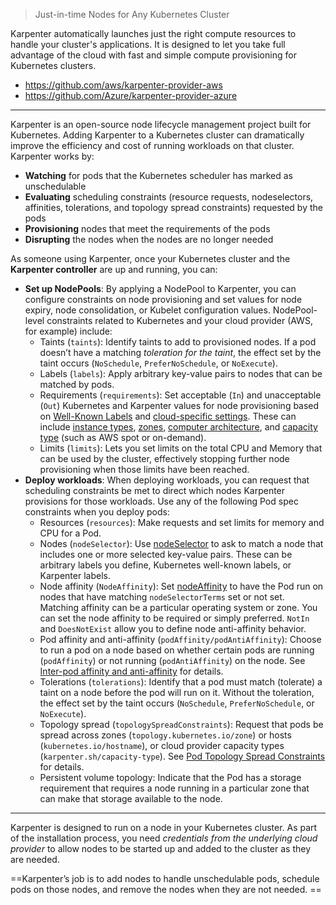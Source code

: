 > Just-in-time Nodes for Any Kubernetes Cluster

Karpenter automatically launches just the right compute resources to handle your cluster's applications. It is designed to let you take full advantage of the cloud with fast and simple compute provisioning for Kubernetes clusters.

-   <https://github.com/aws/karpenter-provider-aws>
-   <https://github.com/Azure/karpenter-provider-azure>

---

Karpenter is an open-source node lifecycle management project built for Kubernetes. Adding Karpenter to a Kubernetes cluster can dramatically improve the efficiency and cost of running workloads on that cluster. Karpenter works by:

-   **Watching** for pods that the Kubernetes scheduler has marked as unschedulable
-   **Evaluating** scheduling constraints (resource requests, nodeselectors, affinities, tolerations, and topology spread constraints) requested by the pods
-   **Provisioning** nodes that meet the requirements of the pods
-   **Disrupting** the nodes when the nodes are no longer needed

As someone using Karpenter, once your Kubernetes cluster and the **Karpenter controller** are up and running, you can:

-   **Set up NodePools**: By applying a NodePool to Karpenter, you can configure constraints on node provisioning and set values for node expiry, node consolidation, or Kubelet configuration values. NodePool-level constraints related to Kubernetes and your cloud provider (AWS, for example) include:
    -   Taints (`taints`): Identify taints to add to provisioned nodes. If a pod doesn’t have a matching _toleration for the taint_, the effect set by the taint occurs (`NoSchedule`, `PreferNoSchedule`, or `NoExecute`).
    -   Labels (`labels`): Apply arbitrary key-value pairs to nodes that can be matched by pods.
    -   Requirements (`requirements`): Set acceptable (`In`) and unacceptable (`Out`) Kubernetes and Karpenter values for node provisioning based on [Well-Known Labels](https://kubernetes.io/docs/reference/labels-annotations-taints/) and [cloud-specific settings](https://karpenter.sh/docs/concepts/nodeclasses/). These can include [instance types](https://kubernetes.io/docs/reference/labels-annotations-taints/#nodekubernetesioinstance-type), [zones](https://kubernetes.io/docs/reference/labels-annotations-taints/#topologykubernetesiozone), [computer architecture](https://kubernetes.io/docs/reference/labels-annotations-taints/#kubernetes-io-arch), and [capacity type](https://karpenter.sh/docs/concepts/nodepools/#capacity-type) (such as AWS spot or on-demand).
    -   Limits (`limits`): Lets you set limits on the total CPU and Memory that can be used by the cluster, effectively stopping further node provisioning when those limits have been reached.
-   **Deploy workloads**: When deploying workloads, you can request that scheduling constraints be met to direct which nodes Karpenter provisions for those workloads. Use any of the following Pod spec constraints when you deploy pods:
    -   Resources (`resources`): Make requests and set limits for memory and CPU for a Pod.
    -   Nodes (`nodeSelector`): Use [nodeSelector](https://kubernetes.io/docs/concepts/scheduling-eviction/assign-pod-node/#nodeselector) to ask to match a node that includes one or more selected key-value pairs. These can be arbitrary labels you define, Kubernetes well-known labels, or Karpenter labels.
    -   Node affinity (`NodeAffinity`): Set [nodeAffinity](https://kubernetes.io/docs/concepts/scheduling-eviction/assign-pod-node/#node-affinity) to have the Pod run on nodes that have matching `nodeSelectorTerms` set or not set. Matching affinity can be a particular operating system or zone. You can set the node affinity to be required or simply preferred. `NotIn` and `DoesNotExist` allow you to define node anti-affinity behavior.
    -   Pod affinity and anti-affinity (`podAffinity/podAntiAffinity`): Choose to run a pod on a node based on whether certain pods are running (`podAffinity`) or not running (`podAntiAffinity`) on the node. See [Inter-pod affinity and anti-affinity](https://kubernetes.io/docs/concepts/scheduling-eviction/assign-pod-node/#inter-pod-affinity-and-anti-affinity) for details.
    -   Tolerations (`tolerations`): Identify that a pod must match (tolerate) a taint on a node before the pod will run on it. Without the toleration, the effect set by the taint occurs (`NoSchedule`, `PreferNoSchedule`, or `NoExecute`).
    -   Topology spread (`topologySpreadConstraints`): Request that pods be spread across zones (`topology.kubernetes.io/zone`) or hosts (`kubernetes.io/hostname`), or cloud provider capacity types (`karpenter.sh/capacity-type`). See [Pod Topology Spread Constraints](https://kubernetes.io/docs/concepts/workloads/pods/pod-topology-spread-constraints/) for details.
    -   Persistent volume topology: Indicate that the Pod has a storage requirement that requires a node running in a particular zone that can make that storage available to the node.

---

Karpenter is designed to run on a node in your Kubernetes cluster. As part of the installation process, you need _credentials from the underlying cloud provider_ to allow nodes to be started up and added to the cluster as they are needed.

==Karpenter’s job is to add nodes to handle unschedulable pods, schedule pods on those nodes, and remove the nodes when they are not needed. ==